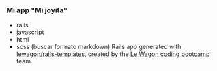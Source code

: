 ### Mi app "Mi joyita"
- rails
- javascript
- html
- scss
(buscar formato markdown)
Rails app generated with [lewagon/rails-templates](https://github.com/lewagon/rails-templates), created by the [Le Wagon coding bootcamp](https://www.lewagon.com) team.
